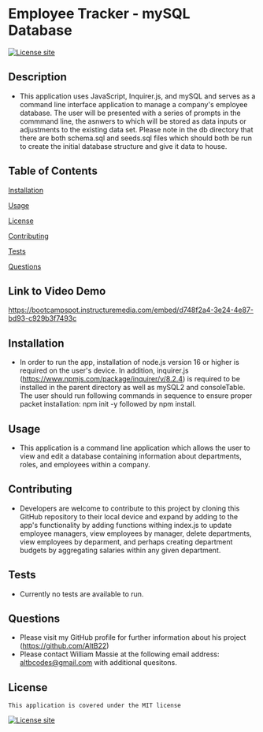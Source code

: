 # Employee Tracker - mySQL Database
  [![License site](https://img.shields.io/badge/License-MIT-blue.svg)](https://choosealicense.com/licenses/mit)

  ## Description
  - This application uses JavaScript, Inquirer.js, and mySQL and serves as a command line interface application to manage a company's employee database.  The user will be presented with a series of prompts in the commmand line, the asnwers to which will be stored as data inputs or adjustments to the existing data set. Please note in the db directory that there are both schema.sql and seeds.sql files which should both be run to create the initial database structure and give it data to house.
  ## Table of Contents
  [Installation](#installation)

  [Usage](#usage)

  [License](#license)

  [Contributing](#contributing)

  [Tests](#tests)

  [Questions](#questions)

  ## Link to Video Demo

  https://bootcampspot.instructuremedia.com/embed/d748f2a4-3e24-4e87-bd93-c929b3f7493c

  ## Installation
  - In order to run the app, installation of node.js version 16 or higher is required on the user's device.  In addition, inquirer.js (https://www.npmjs.com/package/inquirer/v/8.2.4) is required to be installed in the parent directory as well as mySQL2 and consoleTable.  The user should run following commands in sequence to ensure proper packet installation: npm init -y followed by npm install.

  ## Usage
  - This application is a command line application which allows the user to view and edit a database containing information about departments, roles, and employees within a company. 
  ## Contributing
  - Developers are welcome to contribute to this project by cloning this GitHub repository to their local device and expand by adding to the app's functionality by adding functions withing index.js to update employee managers, view employees by manager, delete departments, view employees by deparment, and perhaps creating department budgets by aggregating salaries within any given department.
  ## Tests
  - Currently no tests are available to run.
  ## Questions
  - Please visit my GitHub profile for further information about his project (https://github.com/AltB22)
  - Please contact William Massie at the following email address: altbcodes@gmail.com with additional quesitons.
  ## License
    This application is covered under the MIT license

  [![License site](https://img.shields.io/badge/License-MIT-blue.svg)](https://choosealicense.com/licenses/mit)

  
